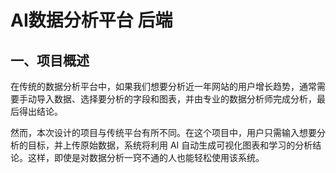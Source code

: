 # AI数据分析平台 后端

## 一、项目概述

在传统的数据分析平台中，如果我们想要分析近一年网站的用户增长趋势，通常需要手动导入数据、选择要分析的字段和图表，并由专业的数据分析师完成分析，最后得出结论。

然而，本次设计的项目与传统平台有所不同。在这个项目中，用户只需输入想要分析的目标，并上传原始数据，系统将利用 AI 自动生成可视化图表和学习的分析结论。这样，即使是对数据分析一窍不通的人也能轻松使用该系统。
